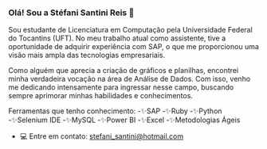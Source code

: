 ### Olá! Sou a Stéfani Santini Reis 👋

Sou estudante de Licenciatura em Computação pela Universidade Federal do Tocantins (UFT). No meu trabalho atual como assistente, tive a oportunidade de adquirir experiência com SAP, o que me proporcionou uma visão mais ampla das tecnologias empresariais.

Como alguém que aprecia a criação de gráficos e planilhas, encontrei minha verdadeira vocação na área de Análise de Dados. Com isso, venho me dedicando intensamente para ingressar nesse campo, buscando sempre aprimorar minhas habilidades e conhecimentos.

Ferramentas que tenho conhecimento:
-✨SAP
-✨Ruby
-✨Python
-✨Selenium IDE 
-✨MySQL
-✨Power BI
-✨Excel
-✨Metodologias Ágeis


- 💻 Entre em contato:
stefani_santini@hotmail.com


